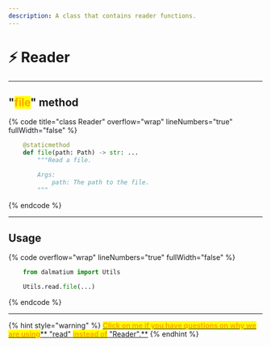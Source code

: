 ```yaml
---
description: A class that contains reader functions.
---
```


# ⚡ Reader

***

## "<mark style="color:orange;">file</mark>" method

{% code title="class Reader" overflow="wrap" lineNumbers="true" fullWidth="false" %}
```python
    @staticmethod
    def file(path: Path) -> str: ...
        """Read a file.

        Args:
            path: The path to the file.
        """
```
{% endcode %}

***

## Usage

{% code overflow="wrap" lineNumbers="true" fullWidth="false" %}
```python
    from dalmatium import Utils

    Utils.read.file(...)
```
{% endcode %}

***

{% hint style="warning" %}
[<mark style="color:orange;">**Click on me if you have questions on why we are using**</mark>** **<mark style="color:red;">**"read"**</mark>** **<mark style="color:orange;">**instead of**</mark>** **<mark style="color:red;">**"Reader"**</mark><mark style="color:orange;">**.**</mark>](../quick-start.md)
{% endhint %}
